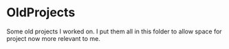 # OldProjects
Some old projects I worked on. I put them all in this folder to allow space for project now more relevant to me.
